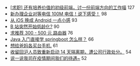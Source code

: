 - [[求职] 还有培养价值的初级前端，讨一份前端方向的工作喵](https://www.v2ex.com/t/647270) 127
- [新办理企业对等电信 100M 电信！说下感受！](https://www.v2ex.com/t/647278) 98
- [从 iOS 换成 Android 一点小感](https://www.v2ex.com/t/647287) 93
- [B 站突然开始低龄化?](https://www.v2ex.com/t/647411) 90
- [求推荐 300 - 500 元 路由器](https://www.v2ex.com/t/647350) 76
- [Java 入门直接学 springboot 怎么样？](https://www.v2ex.com/t/647262) 66
- [想给爸妈各买台手机.](https://www.v2ex.com/t/647418) 61
- [收留回沪人员致重新启动 14 天隔离期，遭公司行政处分。](https://www.v2ex.com/t/647412) 54
- [说一说我司在疫情期间我们的待遇~](https://www.v2ex.com/t/647404) 52